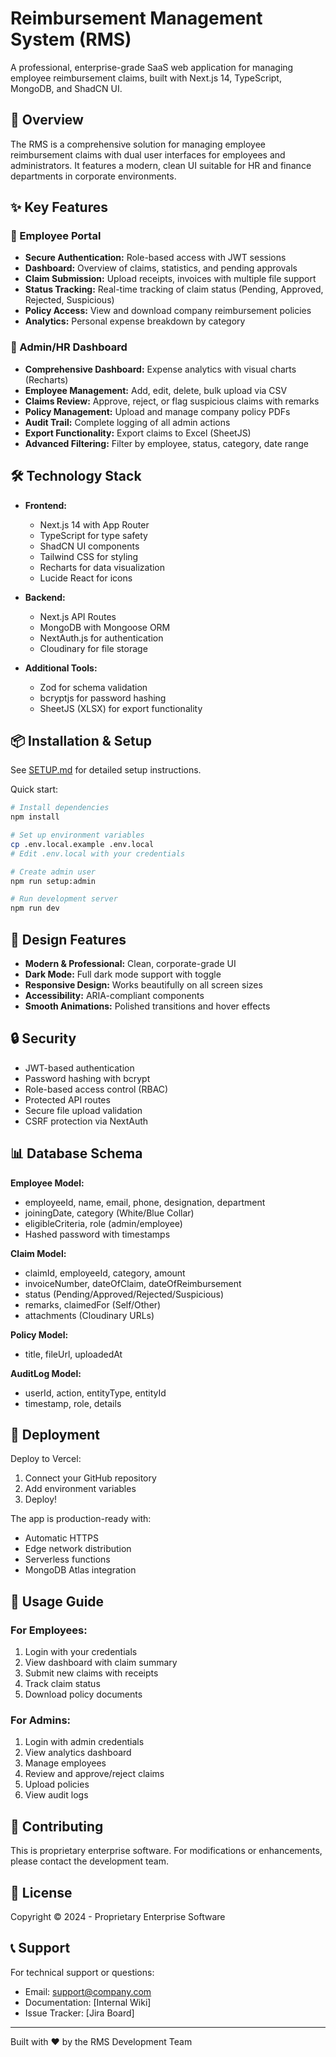 # Reimbursement Management System (RMS)

A professional, enterprise-grade SaaS web application for managing employee reimbursement claims, built with Next.js 14, TypeScript, MongoDB, and ShadCN UI.

## 🌟 Overview

The RMS is a comprehensive solution for managing employee reimbursement claims with dual user interfaces for employees and administrators. It features a modern, clean UI suitable for HR and finance departments in corporate environments.

## ✨ Key Features

### 👤 Employee Portal
- **Secure Authentication:** Role-based access with JWT sessions
- **Dashboard:** Overview of claims, statistics, and pending approvals
- **Claim Submission:** Upload receipts, invoices with multiple file support
- **Status Tracking:** Real-time tracking of claim status (Pending, Approved, Rejected, Suspicious)
- **Policy Access:** View and download company reimbursement policies
- **Analytics:** Personal expense breakdown by category

### 🏢 Admin/HR Dashboard
- **Comprehensive Dashboard:** Expense analytics with visual charts (Recharts)
- **Employee Management:** Add, edit, delete, bulk upload via CSV
- **Claims Review:** Approve, reject, or flag suspicious claims with remarks
- **Policy Management:** Upload and manage company policy PDFs
- **Audit Trail:** Complete logging of all admin actions
- **Export Functionality:** Export claims to Excel (SheetJS)
- **Advanced Filtering:** Filter by employee, status, category, date range

## 🛠️ Technology Stack

- **Frontend:**
  - Next.js 14 with App Router
  - TypeScript for type safety
  - ShadCN UI components
  - Tailwind CSS for styling
  - Recharts for data visualization
  - Lucide React for icons

- **Backend:**
  - Next.js API Routes
  - MongoDB with Mongoose ORM
  - NextAuth.js for authentication
  - Cloudinary for file storage

- **Additional Tools:**
  - Zod for schema validation
  - bcryptjs for password hashing
  - SheetJS (XLSX) for export functionality

## 📦 Installation & Setup

See [SETUP.md](./SETUP.md) for detailed setup instructions.

Quick start:
```bash
# Install dependencies
npm install

# Set up environment variables
cp .env.local.example .env.local
# Edit .env.local with your credentials

# Create admin user
npm run setup:admin

# Run development server
npm run dev
```

## 🎨 Design Features

- **Modern & Professional:** Clean, corporate-grade UI
- **Dark Mode:** Full dark mode support with toggle
- **Responsive Design:** Works beautifully on all screen sizes
- **Accessibility:** ARIA-compliant components
- **Smooth Animations:** Polished transitions and hover effects

## 🔒 Security

- JWT-based authentication
- Password hashing with bcrypt
- Role-based access control (RBAC)
- Protected API routes
- Secure file upload validation
- CSRF protection via NextAuth

## 📊 Database Schema

**Employee Model:**
- employeeId, name, email, phone, designation, department
- joiningDate, category (White/Blue Collar)
- eligibleCriteria, role (admin/employee)
- Hashed password with timestamps

**Claim Model:**
- claimId, employeeId, category, amount
- invoiceNumber, dateOfClaim, dateOfReimbursement
- status (Pending/Approved/Rejected/Suspicious)
- remarks, claimedFor (Self/Other)
- attachments (Cloudinary URLs)

**Policy Model:**
- title, fileUrl, uploadedAt

**AuditLog Model:**
- userId, action, entityType, entityId
- timestamp, role, details

## 🚀 Deployment

Deploy to Vercel:

1. Connect your GitHub repository
2. Add environment variables
3. Deploy!

The app is production-ready with:
- Automatic HTTPS
- Edge network distribution
- Serverless functions
- MongoDB Atlas integration

## 📖 Usage Guide

### For Employees:
1. Login with your credentials
2. View dashboard with claim summary
3. Submit new claims with receipts
4. Track claim status
5. Download policy documents

### For Admins:
1. Login with admin credentials
2. View analytics dashboard
3. Manage employees
4. Review and approve/reject claims
5. Upload policies
6. View audit logs

## 🤝 Contributing

This is proprietary enterprise software. For modifications or enhancements, please contact the development team.

## 📄 License

Copyright © 2024 - Proprietary Enterprise Software

## 📞 Support

For technical support or questions:
- Email: support@company.com
- Documentation: [Internal Wiki]
- Issue Tracker: [Jira Board]

---

Built with ❤️ by the RMS Development Team
